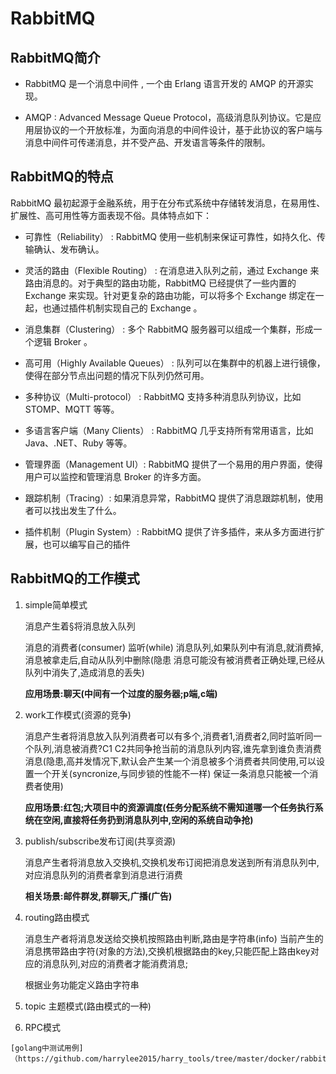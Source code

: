 # RabbitMQ

## RabbitMQ简介
 
  * RabbitMQ 是一个消息中间件 , 一个由 Erlang 语言开发的 AMQP 的开源实现。

  * AMQP : Advanced Message Queue Protocol，高级消息队列协议。它是应用层协议的一个开放标准，为面向消息的中间件设计，基于此协议的客户端与消息中间件可传递消息，并不受产品、开发语言等条件的限制。


## RabbitMQ的特点

RabbitMQ 最初起源于金融系统，用于在分布式系统中存储转发消息，在易用性、扩展性、高可用性等方面表现不俗。具体特点如下：

  * 可靠性（Reliability） : RabbitMQ 使用一些机制来保证可靠性，如持久化、传输确认、发布确认。
  
  * 灵活的路由（Flexible Routing） : 在消息进入队列之前，通过 Exchange 来路由消息的。对于典型的路由功能，RabbitMQ 已经提供了一些内置的 Exchange 来实现。针对更复杂的路由功能，可以将多个 Exchange 绑定在一起，也通过插件机制实现自己的 Exchange 。

  * 消息集群（Clustering） : 多个 RabbitMQ 服务器可以组成一个集群，形成一个逻辑 Broker 。

  * 高可用（Highly Available Queues） : 队列可以在集群中的机器上进行镜像，使得在部分节点出问题的情况下队列仍然可用。

  * 多种协议（Multi-protocol） : RabbitMQ 支持多种消息队列协议，比如 STOMP、MQTT 等等。

  * 多语言客户端（Many Clients） : RabbitMQ 几乎支持所有常用语言，比如 Java、.NET、Ruby 等等。

  * 管理界面（Management UI）: RabbitMQ 提供了一个易用的用户界面，使得用户可以监控和管理消息 Broker 的许多方面。

  * 跟踪机制（Tracing）: 如果消息异常，RabbitMQ 提供了消息跟踪机制，使用者可以找出发生了什么。
  
  * 插件机制（Plugin System）: RabbitMQ 提供了许多插件，来从多方面进行扩展，也可以编写自己的插件


## RabbitMQ的工作模式

   1. simple简单模式

      消息产生着§将消息放入队列
      
      消息的消费者(consumer) 监听(while) 消息队列,如果队列中有消息,就消费掉,消息被拿走后,自动从队列中删除(隐患 消息可能没有被消费者正确处理,已经从队列中消失了,造成消息的丢失)
      
      **应用场景:聊天(中间有一个过度的服务器;p端,c端)**
      
      
   2. work工作模式(资源的竞争)

      消息产生者将消息放入队列消费者可以有多个,消费者1,消费者2,同时监听同一个队列,消息被消费?C1 C2共同争抢当前的消息队列内容,谁先拿到谁负责消费消息(隐患,高并发情况下,默认会产生某一个消息被多个消费者共同使用,可以设置一个开关(syncronize,与同步锁的性能不一样) 保证一条消息只能被一个消费者使用)
      
      **应用场景:红包;大项目中的资源调度(任务分配系统不需知道哪一个任务执行系统在空闲,直接将任务扔到消息队列中,空闲的系统自动争抢)**
      
   3. publish/subscribe发布订阅(共享资源)

      消息产生者将消息放入交换机,交换机发布订阅把消息发送到所有消息队列中,对应消息队列的消费者拿到消息进行消费
         
      **相关场景:邮件群发,群聊天,广播(广告)**
     
   4. routing路由模式


      消息生产者将消息发送给交换机按照路由判断,路由是字符串(info) 当前产生的消息携带路由字符(对象的方法),交换机根据路由的key,只能匹配上路由key对应的消息队列,对应的消费者才能消费消息;

      根据业务功能定义路由字符串


   5. topic 主题模式(路由模式的一种)
   
   
   
   6. RPC模式



    [golang中测试用例]（https://github.com/harrylee2015/harry_tools/tree/master/docker/rabbitmq）
